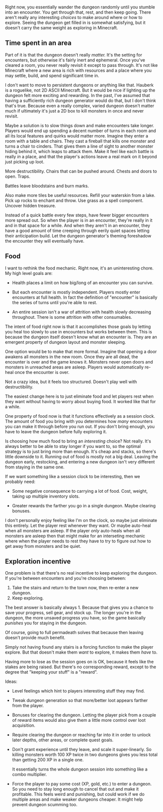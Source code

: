 Right now, you essentially wander the dungeon randomly until you stumble into an
encounter. You get through that, rest, and then keep going. There aren't really
any interesting *choices* to make around where or how to explore. Seeing the
dungeon get filled in is somewhat satisfying, but it doesn't carry the same
weight as exploring in Minecraft.

## Time spent in an area

Part of it is that the dungeon doesn't really *matter.* It's the setting for
encounters, but otherwise it's fairly inert and ephemeral. Once you've cleared a
room, you never really revisit it except to pass through. It's not like
Minecraft where a new area is rich with resources and a place where you may
settle, build, and spend significant time in.

I don't want to move to persistent dungeons or anything like that. Hauberk is
a roguelike, not 2D ASCII Minecraft. But it would be nice if lighting up the
dungeon felt more exciting and rewarding. In the past, I've assumed that having
a sufficiently rich dungeon generator would do that, but I don't think that's
true. Because even a really complex, varied dungeon doesn't matter much if
ultimately it's just a 2D box to kill monsters in once and never revisit.

Maybe a solution is to slow things down and make encounters take longer. Players
would end up spending a decent number of turns in each room and all its local
features and quirks would matter more. Imagine they enter a room with a table
and chairs. They cast a fireball that kills one monster and turns a chair to
cinders. That gives them a line of sight to another monster hiding behind it,
which leaps to attack them. Make it feel like each battle is really *in* a
place, and that the player's actions leave a real mark on it beyond just picking
up loot.

More destructibility. Chairs that can be pushed around. Chests and doors to
open. Traps.

Battles leave bloodstains and burn marks.

Also make more tiles be useful resources. Refill your waterskin from a lake.
Pick up rocks to enchant and throw. Use grass as a spell component. Uncover
hidden treasure.

Instead of a quick battle every few steps, have fewer bigger encounters more
spread out. So when the player is in an encounter, they're really in it and in
that space for a while. And when they aren't in an encounter, they have a good
amount of time creeping through eerily quiet spaces letting their anticipation
build. Let the dungeon generator's theming foreshadow the encounter they will
eventually have.

## Food

I want to rethink the food mechanic. Right now, it's an uninteresting chore. My
high level goals are:

*   Health places a limit on how big/long of an encounter you can survive.

*   But each encounter is mostly independent. Players mostly enter encounters at
    full health. In fact the definition of "encounter" is basically the series
    of turns until you're able to rest.

*   An entire session isn't a war of attrition with health slowly decreasing
    throughout. There is some attrition with other consumables.

The intent of food right now is that it accomplishes those goals by letting you
heal too slowly to use in encounters but works between them. This is because
the dungeon itself doesn't know what an encounter is. They are an emergent
property of dungeon layout and monster sleeping.

One option would be to make that more formal. Imagine that opening a door
awakens all monsters in the new room. Once they are all dead, the encounter is
over and the game knows it. Monsters never open doors and monsters in unreached
areas are asleep. Players would automatically re-heal once the encounter is
over.

Not a crazy idea, but it feels too structured. Doesn't play well with
destructibility.

The easiest change here is to just eliminate food and let players rest when they
want without having to worry about buying food. It worked like that for a while.

One property of food now is that it functions effectively as a session clock.
The amount of food you bring with you determines how *many* encounters you can
make it through before you run out. If you don't bring enough, you have to
leave the dungeon before fully exploring it.

Is choosing how much food to bring an *interesting* choice? Not really. It's
always better to be able to stay longer if you want to, so the optimal strategy
is to just bring more than enough. It's cheap and stacks, so there's little
downside to it. Running out of food is mostly not a big deal. Leaving the
dungeon early, restocking, and entering a new dungeon isn't very different from
staying in the same one.

If we want something like a session clock to be interesting, then we probably
need:

*   Some negative consequence to carrying a lot of food. Cost, weight, taking
    up multiple inventory slots.

*   Greater rewards the farther you go in a single dungeon. Maybe clearing
    bonuses.

I don't personally enjoy feeling like I'm on the clock, so maybe just eliminate
this entirely. Let the player rest whenever they want. Or maybe auto-heal when
all monsters are asleep. If the player *only* auto-heals when all monsters are
asleep then that might make for an interseting mechanic where when the player
needs to rest they have to try to figure out how to get away from monsters and
be quiet.

## Exploration incentive

One problem is that there's no real incentive to keep exploring the dungeon. If
you're between encounters and you're choosing between:

1.  Take the stairs and return to the town now, then re-enter a new dungeon.
2.  Keep exploring.

The best answer is basically always 1. Because that gives you a chance to save
your progress, sell gear, and stock up. The longer you're in the dungeon, the
more unsaved progress you have, so the game basically *punishes* you for staying
in the dungeon.

Of course, going to full permadeath solves that because then leaving doesn't
provide much benefit.

Simply not having found any stairs is a forcing function to make the player
explore. But that doesn't make them *want* to explore, it makes them *have* to.

Having more to lose as the session goes on is OK, because it feels like the
stakes are being raised. But there's no corresponding reward, except to the
degree that "keeping your stuff" is a "reward".

Ideas:

*   Level feelings which hint to players interesting stuff they may find.

*   Tweak dungeon generation so that more/better loot appears farther from the
    player.

*   Bonuses for clearing the dungeon. Letting the player pick from a couple of
    reward items would also give them a little more control over loot
    acquisition.

*   Require clearing the dungeon or reaching far into it in order to unlock
    later depths, other areas, or complete quest goals.

*   Don't grant experience until they leave, and scale it super-linearly. So
    killing monsters worth 100 XP twice in two dungeons gives you less total
    than getting 200 XP in a single one.

    It essentially turns the whole dungeon session into something like a combo
    multiplier.

*   Force the player to pay some cost (XP, gold, etc.) to enter a dungeon. So
    you need to stay long enough to cancel that out and make it profitable. This
    feels weird and punishing, but could work if we do multiple areas and make
    weaker dungeons cheaper. It might help prevent dungeon scumming too.
